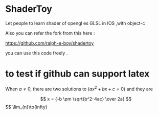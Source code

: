 ShaderToy
=========

Let people to learn shader of opengl es GLSL in IOS ,with object-c  

Also you can refer the  fork from this  here :

https://github.com/ralph-e-boy/shadertoy




you can use this code freely .
# to test if github can support latex 
When $a \ne 0$, there are two solutions to $(ax^2 + bx + c = 0)$ and they are 

$$ x = {-b \pm \sqrt{b^2-4ac} \over 2a} $$
$$ \lim_{n}\to{infty}

